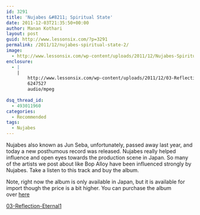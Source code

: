 ```yaml
---
id: 3291
title: 'Nujabes &#8211; Spiritual State'
date: 2011-12-03T21:35:50+00:00
author: Manan Kothari
layout: post
guid: http://www.lessonsix.com/?p=3291
permalink: /2011/12/nujabes-spiritual-state-2/
image:
  - http://www.lessonsix.com/wp-content/uploads/2011/12/Nujabes-Spiritual-State-500x290.jpg
enclosure:
  - |
    |
        http://www.lessonsix.com/wp-content/uploads/2011/12/03-Reflection-Eternal1.mp3
        6247527
        audio/mpeg
        
dsq_thread_id:
  - 493011960
categories:
  - Recommended
tags:
  - Nujabes
---
```

Nujabes also known as Jun Seba, unfortunately, passed away last year, and today a new posthumous record was released. Nujabes really helped influence and open eyes towards the production scene in Japan. So many of the artists we post about like Bop Alloy have been influenced strongly by Nujabes. Take a listen to this track and buy the album.

Note, right now the album is only available in Japan, but it is available for import though the price is a bit higher. You can purchase the album over [here](http://www.yesasia.com/global/spiritual-state-japan-version/1025091115-0-0-0-en/info.html)

[03-Reflection-Eternal1](http://www.lessonsix.com/wp-content/uploads/2011/12/03-Reflection-Eternal1.mp3)